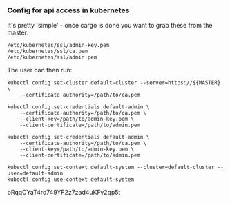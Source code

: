 ### Config for api access in kubernetes

It's pretty 'simple' - once cargo is done you want to grab these from the master:
```
/etc/kubernetes/ssl/admin-key.pem
/etc/kubernetes/ssl/ca.pem
/etc/kubernetes/ssl/admin.pem
```
The user can then run:
```
kubectl config set-cluster default-cluster --server=https://${MASTER} \
    --certificate-authority=/path/to/ca.pem

kubectl config set-credentials default-admin \
    --certificate-authority=/path/to/ca.pem \
    --client-key=/path/to/admin-key.pem \
    --client-certificate=/path/to/admin.pem

kubectl config set-credentials default-admin \
    --certificate-authority=/path/to/ca.pem \
    --client-key=/path/to/admin-key.pem \
    --client-certificate=/path/to/admin.pem

kubectl config set-context default-system --cluster=default-cluster --user=default-admin
kubectl config use-context default-system
```
bRqqCYaT4ro749YF2z7zad4uKFv2qp5t
